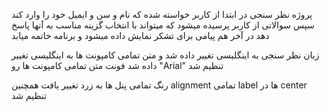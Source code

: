 پروژه نظر سنجی 
در ابتدا از کاربر خواسته شده که نام و سن و ایمیل خود را وارد کند
سپس سوالاتی از کاربر پرسیده میشود که میتواند با انتخاب گزینه مناسب به آنها پاسخ دهد
در آخر هم پیامی برای تشکر نمایش داده میشود و برنامه خاتمه میابد

زبان نظر سنجی به اینگلیسی تغییر داده شد و متن تمامی کامپونت ها به اینگلیسی تغییر داده شد
فونت متن تمامی کامپونت ها رو "Arial" تنظیم شد

رنگ تمامی پنل ها به زرد تغییر یافت همچنین alignment تمامی label ها در center تنظیم شد
